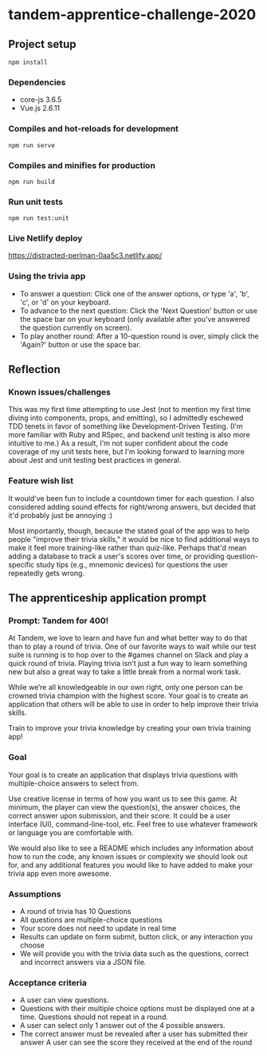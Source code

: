 # tandem-apprentice-challenge-2020

## Project setup
```
npm install
```

### Dependencies
* core-js 3.6.5
* Vue.js 2.6.11

### Compiles and hot-reloads for development
```
npm run serve
```

### Compiles and minifies for production
```
npm run build
```

### Run unit tests
```
npm run test:unit
```

### Live Netlify deploy
https://distracted-perlman-0aa5c3.netlify.app/

### Using the trivia app
* To answer a question: Click one of the answer options, or type 'a', 'b', 'c', or 'd' on your keyboard.
* To advance to the next question: Click the 'Next Question' button or use the space bar on your keyboard (only available after you've answered the question currently on screen).
* To play another round: After a 10-question round is over, simply click the 'Again?' button or use the space bar.

## Reflection
### Known issues/challenges
This was my first time attempting to use Jest (not to mention my first time diving into components, props, and emitting), so I admittedly eschewed TDD tenets in favor of something like Development-Driven Testing. (I'm more familiar with Ruby and RSpec, and backend unit testing is also more intuitive to me.) As a result, I'm not super confident about the code coverage of my unit tests here, but I'm looking forward to learning more about Jest and unit testing best practices in general.

### Feature wish list
It would've been fun to include a countdown timer for each question. I also considered adding sound effects for right/wrong answers, but decided that it'd probably just be annoying :)

Most importantly, though, because the stated goal of the app was to help people "improve their trivia skills," it would be nice to find additional ways to make it feel more training-like rather than quiz-like. Perhaps that'd mean adding a database to track a user's scores over time, or providing question-specific study tips (e.g., mnemonic devices) for questions the user repeatedly gets wrong.

## The apprenticeship application prompt

### Prompt: Tandem for 400!
At Tandem, we love to learn and have fun and what better way to do that than to play a round of trivia. One of our favorite ways to wait while our test suite is running is to hop over to the #games channel on Slack and play a quick round of trivia. Playing trivia isn’t just a fun way to learn something new but also a great way to take a little break from a normal work task.

While we’re all knowledgeable in our own right, only one person can be crowned trivia champion with the highest score. Your goal is to create an application that others will be able to use in order to help improve their trivia skills.

Train to improve your trivia knowledge by creating your own trivia training app!

### Goal
Your goal is to create an application that displays trivia questions with multiple-choice answers to select from.

Use creative license in terms of how you want us to see this game. At minimum, the player can view the question(s), the answer choices, the correct answer upon submission, and their score. It could be a user interface (UI), command-line-tool, etc. Feel free to use whatever framework or language you are comfortable with.

We would also like to see a README which includes any information about how to run the code, any known issues or complexity we should look out for, and any additional features you would like to have added to make your trivia app even more awesome.

### Assumptions
* A round of trivia has 10 Questions
* All questions are multiple-choice questions
* Your score does not need to update in real time
* Results can update on form submit, button click, or any interaction you choose
* We will provide you with the trivia data such as the questions, correct and incorrect answers via a JSON file.

### Acceptance criteria
* A user can view questions.
* Questions with their multiple choice options must be displayed one at a time. Questions should not repeat in a round.
* A user can select only 1 answer out of the 4 possible answers.
* The correct answer must be revealed after a user has submitted their answer A user can see the score they received at the end of the round